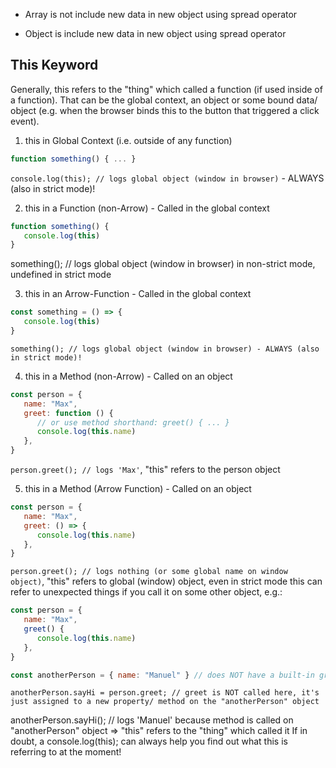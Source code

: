 -  Array is not include new data in new object using spread operator

-  Object is include new data in new object using spread operator

## This Keyword

Generally, this refers to the "thing" which called a function (if used inside of a function). That can be the global context, an object or some bound data/ object (e.g. when the browser binds this to the button that triggered a click event).

1. this in Global Context (i.e. outside of any function)

```javascript
function something() { ... }
```

`console.log(this); // logs global object (window in browser)` - ALWAYS (also in strict mode)!

2. this in a Function (non-Arrow) - Called in the global context

```javascript
function something() {
   console.log(this)
}
```

something(); // logs global object (window in browser) in non-strict mode, undefined in strict mode

3. this in an Arrow-Function - Called in the global context

```javascript
const something = () => {
   console.log(this)
}
```

`something(); // logs global object (window in browser) - ALWAYS (also in strict mode)!`

4. this in a Method (non-Arrow) - Called on an object

```javascript
const person = {
   name: "Max",
   greet: function () {
      // or use method shorthand: greet() { ... }
      console.log(this.name)
   },
}
```

`person.greet(); // logs 'Max'`, "this" refers to the person object

5. this in a Method (Arrow Function) - Called on an object

```javascript
const person = {
   name: "Max",
   greet: () => {
      console.log(this.name)
   },
}
```

`person.greet(); // logs nothing (or some global name on window object)`, "this" refers to global (window) object, even in strict mode
this can refer to unexpected things if you call it on some other object, e.g.:

```javascript
const person = {
   name: "Max",
   greet() {
      console.log(this.name)
   },
}
```

```javascript
const anotherPerson = { name: "Manuel" } // does NOT have a built-in greet method!
```

`anotherPerson.sayHi = person.greet; // greet is NOT called here, it's just assigned to a new property/ method on the "anotherPerson" object`

anotherPerson.sayHi(); // logs 'Manuel' because method is called on "anotherPerson" object => "this" refers to the "thing" which called it
If in doubt, a console.log(this); can always help you find out what this is referring to at the moment!
